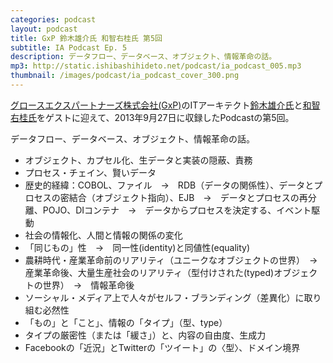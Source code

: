 ```yaml
---
categories: podcast
layout: podcast
title: GxP 鈴木雄介氏 和智右桂氏 第5回
subtitle: IA Podcast Ep. 5
description: データフロー、データベース、オブジェクト、情報革命の話。
mp3: http://static.ishibashihideto.net/podcast/ia_podcast_005.mp3
thumbnail: /images/podcast/ia_podcast_cover_300.png
---
```


[グロースエクスパートナーズ株式会社(GxP)](http://www.gxp.co.jp/)のITアーキテクト[鈴木雄介氏](https://twitter.com/yusuke_arclamp)と[和智右桂氏](https://twitter.com/digitalsoul0124)をゲストに迎えて、2013年9月27日に収録したPodcastの第5回。

データフロー、データベース、オブジェクト、情報革命の話。

- オブジェクト、カプセル化、生データと実装の隠蔽、責務
- プロセス・チェイン、賢いデータ
- 歴史的経緯：COBOL、ファイル　→　RDB（データの関係性）、データとプロセスの密結合（オブジェクト指向）、EJB　→　データとプロセスの再分離、POJO、DIコンテナ　→　データからプロセスを決定する、イベント駆動
- 社会の情報化、人間と情報の関係の変化
- 「同じもの」性　→　同一性(identity)と同値性(equality)
- 農耕時代・産業革命前のリアリティ（ユニークなオブジェクトの世界）　→　産業革命後、大量生産社会のリアリティ（型付けされた(typed)オブジェクトの世界）　→　情報革命後
- ソーシャル・メディア上で人々がセルフ・ブランディング（差異化）に取り組む必然性
- 「もの」と「こと」、情報の「タイプ」（型、type）
- タイプの厳密性（または「緩さ」）と、内容の自由度、生成力
- Facebookの「近況」とTwitterの「ツイート」の〈型〉、ドメイン境界
